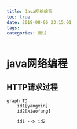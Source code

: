 ```yaml
---
title: Java网络编程
toc: true
date: 2018-08-06 23:15:01
tags:
categories: 面试
---
```


# java网络编程

## HTTP请求过程

```mermaid
graph TD
    id1[yangxin]
    id2[xiaofang]

    id1 --> id2

```

